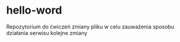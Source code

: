 # hello-word
Repozytorium do ćwiczeń
zmiany pliku w celu zauważenia sposobu działania serwisu
kolejne zmiany
